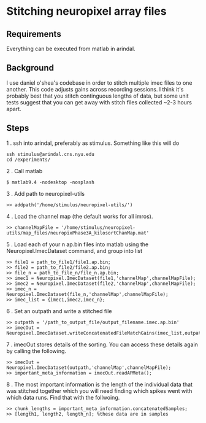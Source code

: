 # Stitching neuropixel array files

## Requirements

Everything can be executed from matlab in arindal.

## Background

I use daniel o'shea's codebase in order to stitch multiple imec files to one another. This code adjusts gains across recording sessions. I think it's probably best that you stitch continguous lengths of data, but some unit tests suggest that you can get away with stitch files collected ~2-3 hours apart.

## Steps

1 . ssh into arindal, preferably as stimulus. Something like this will do
~~~~
ssh stimulus@arindal.cns.nyu.edu
cd /experiments/
~~~~

2 . Call matlab
~~~~
$ matlab9.4 -nodesktop -nosplash
~~~~

3 . Add path to neuropixel-utils

~~~~
>> addpath('/home/stimulus/neuropixel-utils/')

~~~~
4 . Load the channel map (the default works for all imros).

~~~~
>> channelMapFile = '/home/stimulus/neuropixel-utils/map_files/neuropixPhase3A_kilosortChanMap.mat'
~~~~

5 . Load each of your n ap.bin files into matlab using the Neuropixel.ImecDataset command, and group into list

~~~~
>> file1 = path_to_file1/file1.ap.bin;
>> file2 = path_to_file2/file2.ap.bin;
>> file_n = path_to_file_n/file_n.ap.bin;
>> imec1 = Neuropixel.ImecDataset(file1,'channelMap',channelMapFile);
>> imec2 = Neuropixel.ImecDataset(file2,'channelMap',channelMapFile);
>> imec_n = Neuropixel.ImecDataset(file_n,'channelMap',channelMapFile);
>> imec_list = {imec1,imec2,imec_n};

~~~~

6 . Set an outpath and write a stitched file
~~~~
>> outpath = '/path_to_output_file/output_filename.imec.ap.bin'
>> imecOut = Neuropixel.ImecDataset.writeConcatenatedFileMatchGains(imec_list,outpath)

~~~~
7 . imecOut stores details of the sorting. You can access these details again by calling the following.

~~~~
>> imecOut = Neuropixel.ImecDataset(outpath,'channelMap',channelMapFile);
>> important_meta_information = imecOut.readAPMeta();
~~~~

8 . The most important information is the length of the individual data that was stitched together which you will need finding which spikes went with which data runs. Find that with the follwoing.

~~~~
>> chunk_lengths = important_meta_information.concatenatedSamples;
>> [length1, length2, length_n]; %these data are in samples
~~~~
